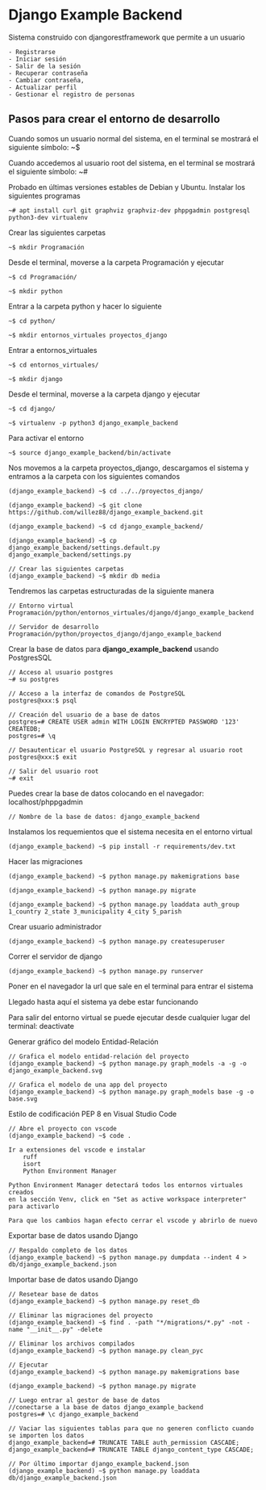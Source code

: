 # Django Example Backend

Sistema construido con djangorestframework que permite a un usuario

    - Registrarse
    - Iniciar sesión
    - Salir de la sesión
    - Recuperar contraseña
    - Cambiar contraseña,
    - Actualizar perfil
    - Gestionar el registro de personas

## Pasos para crear el entorno de desarrollo

Cuando somos un usuario normal del sistema, en el terminal se mostrará el siguiente símbolo: ~$

Cuando accedemos al usuario root del sistema, en el terminal se mostrará el siguiente símbolo: ~#

Probado en últimas versiones estables de Debian y Ubuntu. Instalar los siguientes programas

    ~# apt install curl git graphviz graphviz-dev phppgadmin postgresql python3-dev virtualenv

Crear las siguientes carpetas

    ~$ mkdir Programación

Desde el terminal, moverse a la carpeta Programación y ejecutar

    ~$ cd Programación/

    ~$ mkdir python

Entrar a la carpeta python y hacer lo siguiente

    ~$ cd python/

    ~$ mkdir entornos_virtuales proyectos_django

Entrar a entornos_virtuales

    ~$ cd entornos_virtuales/

    ~$ mkdir django

Desde el terminal, moverse a la carpeta django y ejecutar

    ~$ cd django/

    ~$ virtualenv -p python3 django_example_backend

Para activar el entorno

    ~$ source django_example_backend/bin/activate

Nos movemos a la carpeta proyectos_django, descargamos el sistema y entramos a la carpeta con los siguientes comandos

    (django_example_backend) ~$ cd ../../proyectos_django/

    (django_example_backend) ~$ git clone https://github.com/willez88/django_example_backend.git

    (django_example_backend) ~$ cd django_example_backend/

    (django_example_backend) ~$ cp django_example_backend/settings.default.py django_example_backend/settings.py

    // Crear las siguientes carpetas
    (django_example_backend) ~$ mkdir db media

Tendremos las carpetas estructuradas de la siguiente manera

    // Entorno virtual
    Programación/python/entornos_virtuales/django/django_example_backend

    // Servidor de desarrollo
    Programación/python/proyectos_django/django_example_backend

Crear la base de datos para __django_example_backend__ usando PostgresSQL

    // Acceso al usuario postgres
    ~# su postgres

    // Acceso a la interfaz de comandos de PostgreSQL
    postgres@xxx:$ psql

    // Creación del usuario de a base de datos
    postgres=# CREATE USER admin WITH LOGIN ENCRYPTED PASSWORD '123' CREATEDB;
    postgres=# \q

    // Desautenticar el usuario PostgreSQL y regresar al usuario root
    postgres@xxx:$ exit

    // Salir del usuario root
    ~# exit

Puedes crear la base de datos colocando en el navegador: localhost/phppgadmin

    // Nombre de la base de datos: django_example_backend

Instalamos los requemientos que el sistema necesita en el entorno virtual

    (django_example_backend) ~$ pip install -r requirements/dev.txt

Hacer las migraciones

    (django_example_backend) ~$ python manage.py makemigrations base

    (django_example_backend) ~$ python manage.py migrate

    (django_example_backend) ~$ python manage.py loaddata auth_group 1_country 2_state 3_municipality 4_city 5_parish

Crear usuario administrador

    (django_example_backend) ~$ python manage.py createsuperuser

Correr el servidor de django

    (django_example_backend) ~$ python manage.py runserver

Poner en el navegador la url que sale en el terminal para entrar el sistema

Llegado hasta aquí el sistema ya debe estar funcionando

Para salir del entorno virtual se puede ejecutar desde cualquier lugar del terminal: deactivate

Generar gráfico del modelo Entidad-Relación

    // Grafica el modelo entidad-relación del proyecto
    (django_example_backend) ~$ python manage.py graph_models -a -g -o django_example_backend.svg

    // Grafica el modelo de una app del proyecto
    (django_example_backend) ~$ python manage.py graph_models base -g -o base.svg

Estilo de codificación PEP 8 en Visual Studio Code

    // Abre el proyecto con vscode
    (django_example_backend) ~$ code .

    Ir a extensiones del vscode e instalar
        ruff
        isort
        Python Environment Manager

    Python Environment Manager detectará todos los entornos virtuales creados
    en la sección Venv, click en "Set as active workspace interpreter" para activarlo

    Para que los cambios hagan efecto cerrar el vscode y abrirlo de nuevo

Exportar base de datos usando Django

    // Respaldo completo de los datos
    (django_example_backend) ~$ python manage.py dumpdata --indent 4 > db/django_example_backend.json

Importar base de datos usando Django

    // Resetear base de datos
    (django_example_backend) ~$ python manage.py reset_db

    // Eliminar las migraciones del proyecto
    (django_example_backend) ~$ find . -path "*/migrations/*.py" -not -name "__init__.py" -delete

    // Eliminar los archivos compilados
    (django_example_backend) ~$ python manage.py clean_pyc

    // Ejecutar
    (django_example_backend) ~$ python manage.py makemigrations base
    
    (django_example_backend) ~$ python manage.py migrate

    // Luego entrar al gestor de base de datos
    //conectarse a la base de datos django_example_backend
    postgres=# \c django_example_backend

    // Vaciar las siguientes tablas para que no generen conflicto cuando se importen los datos
    django_example_backend=# TRUNCATE TABLE auth_permission CASCADE;
    django_example_backend=# TRUNCATE TABLE django_content_type CASCADE;

    // Por último importar django_example_backend.json
    (django_example_backend) ~$ python manage.py loaddata db/django_example_backend.json
